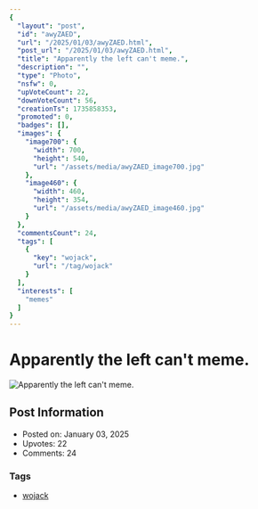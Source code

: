 ```yaml
---
{
  "layout": "post",
  "id": "awyZAED",
  "url": "/2025/01/03/awyZAED.html",
  "post_url": "/2025/01/03/awyZAED.html",
  "title": "Apparently the left can't meme.",
  "description": "",
  "type": "Photo",
  "nsfw": 0,
  "upVoteCount": 22,
  "downVoteCount": 56,
  "creationTs": 1735858353,
  "promoted": 0,
  "badges": [],
  "images": {
    "image700": {
      "width": 700,
      "height": 540,
      "url": "/assets/media/awyZAED_image700.jpg"
    },
    "image460": {
      "width": 460,
      "height": 354,
      "url": "/assets/media/awyZAED_image460.jpg"
    }
  },
  "commentsCount": 24,
  "tags": [
    {
      "key": "wojack",
      "url": "/tag/wojack"
    }
  ],
  "interests": [
    "memes"
  ]
}
---
```


# Apparently the left can't meme.

![Apparently the left can't meme.](/assets/media/awyZAED_image700.jpg)

## Post Information

- Posted on: January 03, 2025
- Upvotes: 22
- Comments: 24

### Tags

- [wojack](/tag/wojack)
